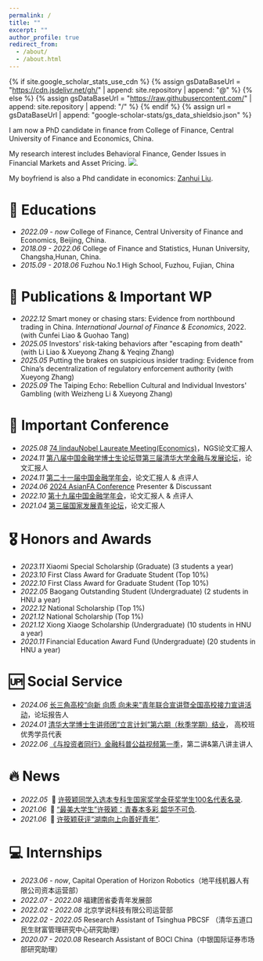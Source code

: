 ```yaml
---
permalink: /
title: ""
excerpt: ""
author_profile: true
redirect_from: 
  - /about/
  - /about.html
---
```


{% if site.google_scholar_stats_use_cdn %}
{% assign gsDataBaseUrl = "https://cdn.jsdelivr.net/gh/" | append: site.repository | append: "@" %}
{% else %}
{% assign gsDataBaseUrl = "https://raw.githubusercontent.com/" | append: site.repository | append: "/" %}
{% endif %}
{% assign url = gsDataBaseUrl | append: "google-scholar-stats/gs_data_shieldsio.json" %}

<span class='anchor' id='about-me'></span>

I am now a PhD candidate in finance from College of Finance, Central University of Finance and Economics, China. 

My research interest includes Behavioral Finance, Gender Issues in Financial Markets and Asset Pricing. <a href='https://scholar.google.com/citations?user=xx0mzOsAAAAJ&hl'><img src="https://img.shields.io/endpoint?url={{ url | url_encode }}&logo=Google%20Scholar&labelColor=f6f6f6&color=9cf&style=flat&label=citations"></a>.

My boyfriend is also a Phd candidate in economics: [Zanhui Liu](https://sites.google.com/view/zanhui-liu/homepage).

# 📖 Educations
- *2022.09 - now* College of Finance, Central University of Finance and Economics, Beijing, China. 
- *2018.09 - 2022.06* College of Finance and Statistics, Hunan University, Changsha,Hunan, China.
- *2015.09 - 2018.06* Fuzhou No.1 High School, Fuzhou, Fujian, China

# 📝 Publications & Important WP
- *2022.12* Smart money or chasing stars: Evidence from northbound trading in China. *International Journal of Finance & Economics*, 2022. (with Cunfei Liao & Guohao Tang)
- *2025.05* Investors' risk-taking behaviors after "escaping from death" (with Li Liao & Xueyong Zhang & Yeqing Zhang)
- *2025.05* Putting the brakes on suspicious insider trading: Evidence from China’s decentralization of regulatory enforcement authority (with Xueyong Zhang)
- *2025.09* The Taiping Echo: Rebellion Cultural and Individual Investors' Gambling (with Weizheng Li & Xueyong Zhang)

# 💬 Important Conference
- *2025.08* [74 lindauNobel Laureate Meeting(Economics)](https://www.lindau-nobel.org/)，NGS论文汇报人
- *2024.11* [第八届中国金融学博士生论坛暨第三届清华大学金融与发展论坛](https://cfphd.xmu.edu.cn/web/meetings?meetingid=dcd6deefefa1403fa38705b063769ea8)，论文汇报人
- *2024.11* [第二十一届中国金融学年会](https://www2.scut.edu.cn/cfam/nhzwh/list.htm)，论文汇报人 & 点评人
- *2024.06* [2024 AsianFA Conference](http://asianfa2024.org/ConferenceProgram.html) Presenter & Discussant
- *2022.10* [第十九届中国金融学年会](http://cfam.top/upcoming/)，论文汇报人 & 点评人
- *2021.04* [第三届国家发展青年论坛](https://www.nsd.pku.edu.cn/sylm/xw/514081.htm)，论文汇报人

# 🎖 Honors and Awards
- *2023.11* Xiaomi Special Scholarship (Graduate) (3 students a year)
- *2023.10* First Class Award for Graduate Student (Top 10%)
- *2022.10* First Class Award for Graduate Student (Top 10%)
- *2022.05* Baogang Outstanding Student (Undergraduate) (2 students in HNU a year)
- *2022.12* National Scholarship (Top 1%)
- *2021.12* National Scholarship (Top 1%)
- *2021.12* Xiong Xiaoge Scholarship (Undergraduate) (10 students in HNU a year)
- *2020.11* Financial Education Award Fund (Undergraduate) (20 students in HNU a year)
  
# 🆙 Social Service
- *2024.06* [长三角高校“向新 向质 向未来”青年联合宣讲暨全国高校接力宣讲活动](https://mp.weixin.qq.com/s/mnhJ5kkdv9UF4T5K9XQI5g)，论坛报告人
- *2024.01* [清华大学博士生讲师团“立言计划”第六期（秋季学期）结业](https://www.tsinghua.edu.cn/info/1180/109399.htm)， 高校班优秀学员代表
- *2022.06* [《与投资者同行》金融科普公益视频第一季](https://www.yicai.com/news/101447009.html)，第二讲&第八讲主讲人

# 🔥 News
- *2022.05* &nbsp;🎉 [许筱颖同学入选本专科生国家奖学金获奖学生100名代表名录](https://news.hnu.edu.cn/info/1102/31035.htm).
- *2021.06* &nbsp;🎉 [“最美大学生”许筱颖：青春本多彩 韶华不可负](https://news.hnu.edu.cn/info/1106/28728.htm).
- *2021.06* &nbsp;🎉 [许筱颖获评“湖南向上向善好青年”](https://news.hnu.edu.cn/info/1102/27283.htm).

# 💻 Internships
- *2023.06 - now*, Capital Operation of Horizon Robotics（地平线机器人有限公司资本运营部）
- *2022.07 - 2022.08* 福建团省委青年发展部
- *2022.02 - 2022.08* 北京学说科技有限公司运营部
- *2022.02 - 2022.05* Research Assistant of Tsinghua PBCSF （清华五道口民生财富管理研究中心研究助理）
- *2020.07 - 2020.08* Research Assistant of BOCI China（中银国际证券市场部研究助理）

